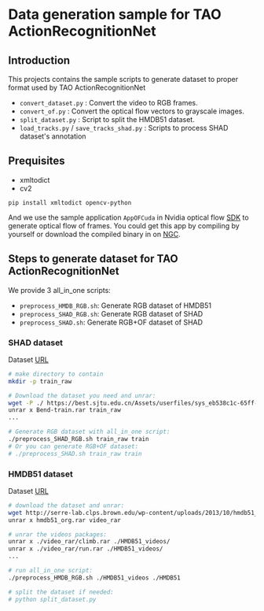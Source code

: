 # Data generation sample for TAO ActionRecognitionNet

## Introduction
This projects contains the sample scripts to generate dataset to proper format used by TAO ActionRecognitionNet

- `convert_dataset.py` : Convert the video to RGB frames.
- `convert_of.py` : Convert the optical flow vectors to grayscale images.  
- `split_dataset.py` : Script to split the HMDB51 dataset.
- `load_tracks.py` / `save_tracks_shad.py` : Scripts to process SHAD dataset's annotation


## Prequisites
 - xmltodict
 - cv2

```
pip install xmltodict opencv-python
```

And we use the sample application `AppOFCuda` in Nvidia optical flow [SDK]() to generate optical flow of frames. You could get this app by compiling by yourself or download the compiled binary in on [NGC](). 

## Steps to generate dataset for TAO ActionRecognitionNet
We provide 3 all_in_one scripts:

- `preprocess_HMDB_RGB.sh`: Generate RGB dataset of HMDB51
- `preprocess_SHAD_RGB.sh`: Generate RGB dataset of SHAD
- `preprocess_SHAD.sh`: Generate RGB+OF dataset of SHAD

### SHAD dataset

Dataset [URL](https://best.sjtu.edu.cn/Data/View/990)

```sh
# make directory to contain 
mkdir -p train_raw

# Download the dataset you need and unrar:
wget -P ./ https://best.sjtu.edu.cn/Assets/userfiles/sys_eb538c1c-65ff-4e82-8e6a-a1ef01127fed/files/ZIP/Bend-train.rar
unrar x Bend-train.rar train_raw
...

# Generate RGB dataset with all_in_one script:
./preprocess_SHAD_RGB.sh train_raw train
# Or you can generate RGB+OF dataset:
# ./preprocess_SHAD.sh train_raw train

``` 

### HMDB51 dataset

Dataset [URL](https://serre-lab.clps.brown.edu/resource/hmdb-a-large-human-motion-database/)

```sh
# download the dataset and unrar:
wget http://serre-lab.clps.brown.edu/wp-content/uploads/2013/10/hmdb51_org.rar
unrar x hmdb51_org.rar video_rar

# unrar the videos packages:
unrar x ./video_rar/climb.rar ./HMDB51_videos/
unrar x ./video_rar/run.rar ./HMDB51_videos/
...

# run all_in_one script:
./preprocess_HMDB_RGB.sh ./HMDB51_videos ./HMDB51

# split the dataset if needed:
# python split_dataset.py

```